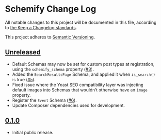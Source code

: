 # Schemify Change Log

All notable changes to this project will be documented in this file, according to [the Keep a Changelog standards](http://keepachangelog.com/).

This project adheres to [Semantic Versioning](http://semver.org/).

## [Unreleased]

* Default Schemas may now be set for custom post types at registration, using the `schemify_schema` property ([#3](https://github.com/stevegrunwell/schemify/issues/3)).
* Added the `SearchResultsPage` Schema, and applied it when `is_search()` is true ([#5](https://github.com/stevegrunwell/schemify/issues/5)).
* Fixed issue where the Yoast SEO compatibility layer was injecting default images into Schemas that wouldn't otherwise have an `image` property.
* Register the `Event` Schema ([#6](https://github.com/stevegrunwell/schemify/issues/6)).
* Update Composer dependencies used for development.


## [0.1.0]

* Initial public release.


[Unreleased]: https://github.com/stevegrunwell/schemify/compare/master...develop
[0.1.0]: https://github.com/stevegrunwell/schemify/releases/tag/v0.1.0
